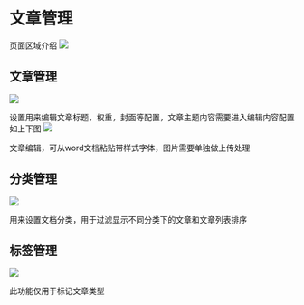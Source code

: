 # 文章管理
页面区域介绍
![](/cms/article-1.png)

## 文章管理
![](/cms/article-2.png)

设置用来编辑文章标题，权重，封面等配置，文章主题内容需要进入编辑内容配置如上下图
![](/cms/article-3.png)

文章编辑，可从word文档粘贴带样式字体，图片需要单独做上传处理

## 分类管理
![](/cms/article-4.png)

用来设置文档分类，用于过滤显示不同分类下的文章和文章列表排序

## 标签管理
![](/cms/article-5.png)

此功能仅用于标记文章类型
